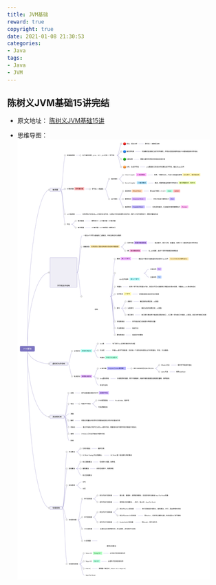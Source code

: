 ```yaml
---
title: JVM基础
reward: true
copyright: true
date: 2021-01-08 21:30:53
categories:
- Java
tags: 
- Java
- JVM
---
```



## 陈树义JVM基础15讲完结
- 原文地址： [陈树义JVM基础15讲](https://www.cnblogs.com/chanshuyi/p/jvm_serial_00_why_learn_jvm.html)

- 思维导图： ![](/images/JVM基础.png)

